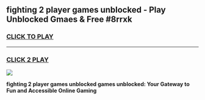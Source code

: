 
## fighting 2 player games unblocked - Play Unblocked Gmaes & Free #8rrxk
<h3>
<a href="https://premium.freeplayer.one?title=fighting_2_player_games_unblocked&ref=01M">CLICK TO PLAY</a></h3>
<hr>

<h3>
<a href="https://premium.freeplayer.one?title=fighting_2_player_games_unblocked&ref=01M">CLICK 2 PLAY</a>
  
</h3>

<a href="https://premium.freeplayer.one?title=fighting_2_player_games_unblocked&ref=01M"><img src="https://clearcache.store/games.png"></a>


**fighting 2 player games unblocked games unblocked: Your Gateway to Fun and Accessible Online Gaming**
